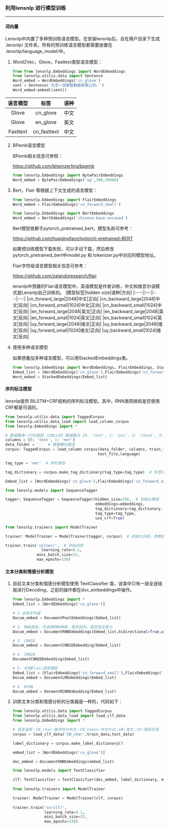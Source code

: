 ### 利用lensnlp 进行模型训练

---

#### 词向量

Lensnlp中内置了多种预训练语言模型。在安装lensnlp后，会在用户目录下生成 .lensnlp/ 文件夹，所有的预训练语言模型都需要放置在 .lensnlp/language_model/中。

1. Word2Vec，Glove，Fasttext类型语言模型：

   ```python
   from from lensnlp.Embeddings import WordEmbeddings
   from lensnlp.utilis.data import Sentence
   Word_embed = WordEmbeddings('cn_glove')
   sent = Sentence('北京一览群智数据有限公司。')
   Word_embed.embed((sent))
   ```
|语言模型|标签|语种|
|:--:|:---:|:---:|
|Glove|cn_glove|中文|
|Glove|en_glove|英文|
|Fasttext|cn_fasttext|中文|


2. BPemb语言模型

   BPemb相关信息可参照：
   
   https://github.com/bheinzerling/bpemb
   
   ```python
   from lensnlp.Embeddings import BytePairEmbeddings
   Word_embed = BytePairEmbeddings('ug',300,50000)
   ```
   
   
   
3. Bert，Flair 等根据上下文生成的语言模型：

   ```python
   from lensnlp.Embeddings import FlairEmbeddings
   Word_embed = FlairEmbeddings('cn_forward_small')
   
   from lensnlp.Embeddings import BertEmbeddings
   Word_embed = BertEmbeddings('chinese-base-uncased')
   ```

   Bert模型依赖于pytorch_pretrained_bert，模型名称可参考：

   https://github.com/huggingface/pytorch-pretrained-BERT

   如果预训练模型下载失败，可以手动下载，然后修改pytorch_pretrained_bert中model.py 和 tokenizer.py中对应的模型地址。

   Flair字符级语言模型相关信息可参考：

   https://github.com/zalandoresearch/flair

   lensnlp中预置的Flair语言模型中，英语模型是作者训练，中文和维吾尔语模式是Lensnlp自己训练的。
|模型标签|hidden size|语种|方向|
|:---:|:--:|:--:|:--:|
|cn_forward_large|2048|中文|正向|
|cn_backward_large|2048|中文|反向|
|cn_forward_small|1024|中文|正向|
|cn_backward_small|1024|中文|反向|
|en_forward_large|2048|英文|正向|
|en_backward_large|2048|英文|反向|
|en_forward_small|1024|英文|正向|
|en_backward_small|1024|英文|反向|
|uy_forward_large|2048|维文|正向|
|uy_backward_large|2048|维文|反向|
|uy_forward_small|1024|维文|正向|
|uy_backward_small|1024|维文|反向|

4. 使用多种语言模型

   如果想叠加多种语言模型，可以用StackedEmbeddings类。

   ```python
   from lensnlp.Embeddings import WordEmbeddings, FlairEmbeddings, StackedEmbeddings
   Embed_list = [WordEmbeddings('cn_glove'),FlairEmbeddings('cn_forward_small')]
   Word_embed = StackedEmbeddings(Embed_list)
   ```

   

#### 序列标注模型

lensnlp提供 BiLSTM+CRF结构的序列标注模型。其中，RNN类网络和是否使用CRF都是可调的。

```python
from lensnlp.utilis.data import TaggedCorpus
from lensnlp.utilis.data_load import load_column_corpus
from lensnlp.Embeddings import *

# 数据集每一行的类型，CONLL03 数据集为 {0: 'text', 1: 'pos', 2: 'chunk', 3: 'chunk'}
columns = {0: 'text', 1: 'ner'}  
data_folder = '.'  # 数据集的路径
corpus: TaggedCorpus = load_column_corpus(data_folder, columns, train_file,
                                         test_file,language)

tag_type = 'ner'  # 序列类型

tag_dictionary = corpus.make_tag_dictionary(tag_type=tag_type)  # 标签词典

Embed_list = [WordEmbeddings('cn_glove'),FlairEmbeddings('cn_forward_small')]

from lensnlp.models import SequenceTagger

tagger: SequenceTagger = SequenceTagger(hidden_size=256,  # 初始化模型
                                        embeddings=embeddings,
                                        tag_dictionary=tag_dictionary,
                                        tag_type=tag_type,
                                        use_crf=True)

from lensnlp.trainers import ModelTrainer

trainer: ModelTrainer = ModelTrainer(tagger, corpus)  # 初始化训练，参数推荐默认值

trainer.train('cn/ner/',  # 开始训练
            	learning_rate=0.1,
              mini_batch_size=32,
              max_epochs=150)
```



#### 文本分类和情感分析模型

1. 目前文本分类和情感分析模型使用 TextClassifier 类，该类中只有一层全连结层进行Decoding，之前的操作都在doc_embeddings中操作。

   ```python
   from lensnlp.Embeddings import *
   Embed_list = [WordEmbeddings('cn_glove')]
   
   # 1.全局平均值
   Docum_embed = DocumentPoolEmbeddings(Embed_list)
   
   # 2. RNN类型，可选择RNN种类，是否双向，是否加注意力
   Docum_embed = DocumentRNNEmbeddings(Embed_list,bidirectional=True,use_attention=True)
   
   # 3. CNN1D
   Docum_embed = DocumentCNN1DEmbedding(Embed_list)
   
   # 4. CNN2D
   DocumentCNN2DEmbedding(Embed_list)
   
   # 5. 利用Flair语言模型
   Embed_list = [FlairEmbeddings('cn_forward_small'),FlairEmbeddings('cn_backward_small')]
   Docum_embed = DocumentLMEmbeddings(Embed_list)
   
   # 6. RCNN
   Docum_embed = DocmentRCNNEmbedding(Embed_list)
   ```

   

2. 训练文本分类和情感分析的分类器是一样的，代码如下：

   ```python
   from lensnlp.utilis.data import TaggedCorpus
   from lensnlp.utilis.data_load import load_clf_data
   from lensnlp.Embeddings import *
   
   # 语言选择：CN_char:按字符分中文；CN_token:中文分词；EN:英文；UY:维吾尔语
   corpus = load_clf_data('CN_char',train_data,test_data) 
   
   label_dictionary = corpus.make_label_dictionary()
   
   embed_list = [WordEmbeddings('cn_glove')]
   
   doc_embed = DocumentRNNEmbeddings(embed_list)
   
   from lensnlp.models import TextClassifier
   
   clf: TextClassifier = TextClassifier(doc_embed, label_dictionary, multi_label=False)
     
   from lensnlp.trainers import ModelTrainer
   
   trainer: ModelTrainer = ModelTrainer(clf, corpus)
     
   trainer.train('cn/clf/',
                 learning_rate=0.1,
                 mini_batch_size=32,
                 max_epochs=150)
   ```

   